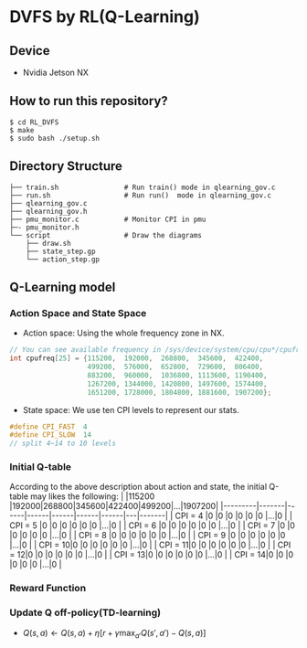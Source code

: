 # DVFS by RL(Q-Learning)

## Device
* Nvidia Jetson NX

## How to run this repository?
```shell
$ cd RL_DVFS
$ make
$ sudo bash ./setup.sh
```
## Directory Structure
    ├── train.sh                # Run train() mode in qlearning_gov.c
    ├── run.sh                  # Run run()  mode in qlearning_gov.c
    ├── qlearning_gov.c
    ├── qlearning_gov.h
    ├── pmu_monitor.c           # Monitor CPI in pmu
    ├─- pmu_monitor.h          
    └── script                  # Draw the diagrams
        ├── draw.sh
        ├── state_step.gp
        └── action_step.gp

## Q-Learning model

### Action Space and State Space
* Action space: Using the whole frequency zone in NX.
```c
// You can see available frequency in /sys/device/system/cpu/cpu*/cpufreq/scaling_avaliable_frequency
int cpufreq[25] = {115200,  192000,  268800,  345600,  422400,
                   499200,  576000,  652800,  729600,  806400,
                   883200,  960000,  1036800, 1113600, 1190400,
                   1267200, 1344000, 1420800, 1497600, 1574400,
                   1651200, 1728000, 1804800, 1881600, 1907200};
```
* State space: We use ten CPI levels to represent our stats.
```c
#define CPI_FAST  4
#define CPI_SLOW  14
// split 4~14 to 10 levels
```
### Initial Q-table
According to the above description about action and state, the initial Q-table may likes the following:
|         |115200 |192000|268800|345600|422400|499200|...|1907200|
|---------|-------|------|------|------|------|------|---|-------|
| CPI = 4 |0      |0     |0     |0     |0     |0     |...|0      |
| CPI = 5 |0      |0     |0     |0     |0     |0     |...|0      |
| CPI = 6 |0      |0     |0     |0     |0     |0     |...|0      |
| CPI = 7 |0      |0     |0     |0     |0     |0     |...|0      |
| CPI = 8 |0      |0     |0     |0     |0     |0     |...|0      |
| CPI = 9 |0      |0     |0     |0     |0     |0     |...|0      |
| CPI = 10|0      |0     |0     |0     |0     |0     |...|0      |
| CPI = 11|0      |0     |0     |0     |0     |0     |...|0      |
| CPI = 12|0      |0     |0     |0     |0     |0     |...|0      |
| CPI = 13|0      |0     |0     |0     |0     |0     |...|0      |
| CPI = 14|0      |0     |0     |0     |0     |0     |...|0      |

### Reward Function

### Update Q off-policy(TD-learning)
* $Q(s,a) \leftarrow Q(s,a)+ \eta[r+ \gamma \max_{a'} Q(s',a')-Q(s,a)]$

